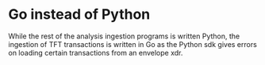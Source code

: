 # Go instead of Python

While the rest of the analysis ingestion programs is written Python, the ingestion of TFT transactions is written in Go as the Python sdk gives errors on loading certain transactions from an envelope xdr.
